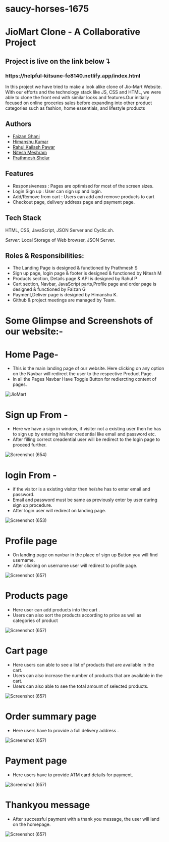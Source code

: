 # saucy-horses-1675
# JioMart Clone - A Collaborative Project
<p> <h2>Project is live on the link below ⮧ </h2> <h3> https://helpful-kitsune-fe8140.netlify.app/index.html </h3> </p>

In this project we have tried to make a look alike clone of Jio-Mart Website. With our efforts and the technology stack like JS, CSS and HTML, we were able to clone the front end with similar looks and features.Our initially focused on online groceries sales before expanding into other product categories such as fashion, home essentials, and lifestyle products


## Authors

- [Faizan Ghani](https://github.com/faizanghani2222)
- [Himanshu Kumar](https://github.com/Himanshu0894)
- [Rahul Kailash Pawar](https://github.com/Rahul7874)
- [Nitesh Meshram](https://github.com/nilmes)
- [Prathmesh Shelar](https://github.com/PrathmeshS-0595)


## Features

- Responsiveness : Pages are optimised for most of the screen sizes.
- Login Sign up : User can sign up and login.
- Add/Remove from cart : Users can add and remove products to cart
- Checkout page, delivery address page and payment page.


## Tech Stack

HTML, CSS, JavaScript, JSON Server and Cyclic.sh.

*Server:* Local Storage of Web browser, JSON Server.


## Roles & Responsibilities:
- The Landing Page is designed & functioned by Prathmesh S
- Sign up page, login page & footer is designed & functioned by Nitesh M
- Products section, Details page & API is designed by Rahul P
- Cart section, Navbar, JavaScript parts,Profile page and order page is designed & functioned by Faizan G
- Payment,Deliver  page is designed by Himanshu K.
- Github & project meetings are managed by Team.

# Some Glimpse and Screenshots of our website:-

# Home Page-
- This is the main landing page of our website. Here clicking on any option on the Navbar will redirect the user to the respective Product Page.
- In all the Pages Navbar Have Toggle Button for rediercting content of pages.

![JioMart](https://github.com/nilmes/jiomart-Screenshot/blob/main/Screenshot%202022-12-05%20213412.png?raw=true)
# Sign up From -
- Here we have a sign in window, if visiter not a existing user then he has to sign up by entering his/her credential like email and password etc.
- After filling correct creadential user will be redirect to the login page to proceed further.

![Screenshot (654)](https://github.com/nilmes/jiomart-Screenshot/blob/main/sign%20up.png?raw=true)


# login From -
- if the visitor is  a existing visitor then he/she has to enter email and password.
- Email and password must be same as previously enter by user during sign up procedure.
- After login user will redirect on landing page. 

![Screenshot (653)](https://github.com/nilmes/jiomart-Screenshot/blob/main/log%20in.png?raw=true)


# Profile page
- On landing page on navbar in the place of sign up Button you will find username.
- After clicking on username user will redirect to profile page. 



![Screenshot (657)](https://github.com/nilmes/jiomart-Screenshot/blob/main/user%20profile%20page.png?raw=true)


# Products page
- Here user can add products into the cart .
- Users can also sort the products according to price as well as categories of product  



![Screenshot (657)](https://github.com/nilmes/jiomart-Screenshot/blob/main/product%20page.png?raw=true)


# Cart page
- Here users can able to see a list of products that are available in the cart.
- Users can also increase the number of products that are available in the cart.
- Users can also able to see the total amount of selected products.


![Screenshot (657)](https://github.com/nilmes/jiomart-Screenshot/blob/main/cart%20page.png?raw=true)


# Order summary page
- Here users have to provide a full delivery address .


![Screenshot (657)](https://github.com/nilmes/jiomart-Screenshot/blob/main/order%20summary.png?raw=true)


# Payment page
- Here users have to provide ATM card details for payment.


![Screenshot (657)](https://github.com/nilmes/jiomart-Screenshot/blob/main/payment%20page.png?raw=true)


# Thankyou message
- After successful payment with a thank you message, the user will land on the homepage.


![Screenshot (657)](https://github.com/nilmes/jiomart-Screenshot/blob/main/Thankyou.png?raw=true)



